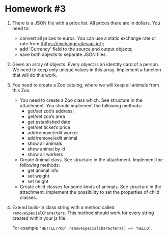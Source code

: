 # Homework #3

1. There is a JSON file with a price list. All prices there are in dollars. You need to:

   * convert all prices to euros. You can use a static exchange rate or rate from [https://exchangeratesapi.io/];
   * add 'Currency' field to the source and output objects;
   * save both objects to separate JSON files.

2. Given an array of objects. Every object is an identity card of a person. We need to keep only unique values in this array. Implement a function that will do this work.

3. You need to create a Zoo catalog, where we will keep all animals from this Zoo.

   * You need to create a Zoo class which. See structure in the attachment. You should implement the following methods:
     * get/set zoo’s address;
     * get/set zoo’s area
     * get established date
     * get/set ticket’s price
     * add/remove/edit worker
     * add/remove/edit animal
     * show all animals
     * show animal by id
     * show all workers
   * Create Animal class. See structure in the attachment. Implement the following methods:
     * get animal info
     * set weight
     * set height
   * Create child classes for some kinds of animals. See structure in the attachment. Implement the possibility to set the properties of child classes.

4. Extend build-in class string with a method called `removeSpecialCharacters`. This method should work for every string created within your js file.

   For example `‘HE!!LL??OO’.removeSpecialCharacters() => ‘HELLO’`.
